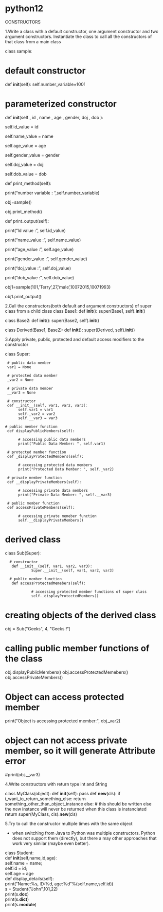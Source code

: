 # python12
CONSTRUCTORS


1.Write a class with a default constructor, one argument constructor and two argument
constructors. Instantiate the class to call all the constructors of that class from a main
class

class  sample:

# default constructor

def __init__(self):
self.number_variable=1001

# parameterized constructor

def __init__(self ,  id , name , age , gender, doj , dob ):

self.id_value = id

self.name_value = name

self.age_value =  age

self.gender_value = gender

self.doj_value = doj

self.dob_value = dob


def print_method(self):

print(“number variable : “,self.number_variable)

obj=sample()

obj.print_method()

def print_output(self):

print(“Id value :”, self.id_value)

print(“name_value :”, self.name_value)

print(“age_value :”, self.age_value)

print(“gender_value :”, self.gender_value)

print(“doj_value :”, self.doj_value)

print(“dob_value :”, self.dob_value)
 
obj1=sample(101,’Terry’,27,’male’,10072015,10071993)

obj1.print_output()




2.Call the constructors(both default and argument constructors) of super class from a child
class
class Base1:
  def __init__():
    super(Base1, self).__init__()

class Base2:
  def __init__():
    super(Base2, self).__init__()

class Derived(Base1, Base2):
  def __init__():
    super(Derived, self).__init__()
    
 
 
 
 3.Apply private, public, protected and default access modifiers to the constructor
 
 class Super:
      
     # public data member
     var1 = None
  
     # protected data member
     _var2 = None
       
     # private data member
     __var3 = None
      
     # constructor
     def __init__(self, var1, var2, var3):  
          self.var1 = var1
          self._var2 = var2
          self.__var3 = var3
      
    # public member function   
     def displayPublicMembers(self):
   
          # accessing public data members
          print("Public Data Member: ", self.var1)
         
     # protected member function   
     def _displayProtectedMembers(self):
   
          # accessing protected data members
          print("Protected Data Member: ", self._var2)
       
     # private member function   
     def __displayPrivateMembers(self):
   
          # accessing private data members
          print("Private Data Member: ", self.__var3)
  
     # public member function
     def accessPrivateMembers(self):     
            
          # accessing private memeber function
          self.__displayPrivateMembers()
   
# derived class
class Sub(Super):
   
      # constructor 
       def __init__(self, var1, var2, var3): 
                Super.__init__(self, var1, var2, var3)
            
      # public member function 
       def accessProtectedMemebers(self):
                  
                # accessing protected member functions of super class 
                self._displayProtectedMembers()
   
# creating objects of the derived class     
obj = Sub("Geeks", 4, "Geeks !") 
  
# calling public member functions of the class
obj.displayPublicMembers()
obj.accessProtectedMemebers()
obj.accessPrivateMembers() 
  
# Object can access protected member
print("Object is accessing protected member:", obj._var2)
  
# object can not access private member, so it will generate Attribute error
#print(obj.__var3)



4.Write constructors with return type int and String


class MyClass(object):
    def __init__(self):
        pass
    def __new__(cls):
        if i_want_to_return_something_else:
            return something_other_than_object_instance
        else:
            # this should be written else the new instance will never be returned when this class is instanciated
            return super(MyClass, cls).__new__(cls)


 
 
 
 
5.Try to call the constructor multiple times with the same object


* when switching from Java to Python was multiple constructors. Python does not support them (directly), but there a may other approaches that work very similar (maybe even better).


class Student:    
    def __init__(self,name,id,age):    
        self.name = name;    
        self.id = id;    
        self.age = age    
    def display_details(self):    
        print("Name:%s, ID:%d, age:%d"%(self.name,self.id))    
s = Student("John",101,22)    
print(s.__doc__)    
print(s.__dict__)    
print(s.__module__)   

